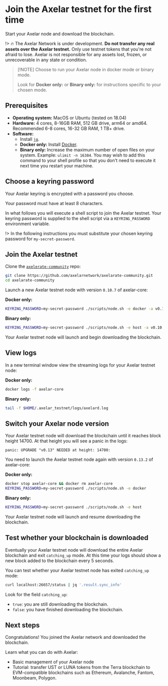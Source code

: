 # Join the Axelar testnet for the first time

Start your Axelar node and download the blockchain.

!> :fire: The Axelar Network is under development. **Do not transfer any real assets over the Axelar testnet.** Only use testnet tokens that you're not afraid to lose. Axelar is not responsible for any assets lost, frozen, or unrecoverable in any state or condition.

> [!NOTE] Choose to run your Axelar node in docker mode or binary mode.
>
> Look for **Docker only:** or **Binary only:** for instructions specific to your chosen mode.

## Prerequisites

* **Operating system:**  MacOS or Ubuntu (tested on 18.04)
* **Hardware:** 4 cores, 8-16GB RAM, 512 GB drive, arm64 or amd64. Recommended 6-8 cores, 16-32 GB RAM, 1 TB+ drive.
* **Software:**
    * Install [`jq`](https://stedolan.github.io/jq/download/).
    * **Docker only:** Install [Docker](https://docs.docker.com/engine/install/).
    * **Binary only:** Increase the maximum number of open files on your system.  Example: `ulimit -n 16384`.  You may wish to add this command to your shell profile so that you don't need to execute it next time you restart your machine.
## Choose a keyring password

Your Axelar keyring is encrypted with a password you choose.

Your password must have at least 8 characters.

In what follows you will execute a shell script to join the Axelar testnet.  Your keyring password is supplied to the shell script via a `KEYRING_PASSWORD` environment variable.

!> In the following instructions you must substitute your chosen keyring password for `my-secret-password`.

## Join the Axelar testnet

Clone the [`axelerate-community`](https://github.com/axelarnetwork/axelarate-community) repo:

```bash
git clone https://github.com/axelarnetwork/axelarate-community.git
cd axelarate-community
```

Launch a new Axelar testnet node with version `0.10.7` of axelar-core:

**Docker only:**
```bash
KEYRING_PASSWORD=my-secret-password ./scripts/node.sh -e docker -a v0.10.7
```

**Binary only:**
```bash
KEYRING_PASSWORD=my-secret-password ./scripts/node.sh -e host -a v0.10.7
```

Your Axelar testnet node will launch and begin downloading the blockchain.

## View logs

In a new terminal window view the streaming logs for your Axelar testnet node:

**Docker only:**
```bash
docker logs -f axelar-core
```

**Binary only:**
```bash
tail -f $HOME/.axelar_testnet/logs/axelard.log
```

## Switch your Axelar node version

Your Axelar testnet node will download the blockchain until it reaches block height 14700.  At that height you will see a panic in the logs:

```
panic: UPGRADE "v0.13" NEEDED at height: 14700: 
```

You need to launch the Axelar testnet node again with version `0.13.2` of axelar-core:

**Docker only:**
```bash
docker stop axelar-core && docker rm axelar-core
KEYRING_PASSWORD=my-secret-password ./scripts/node.sh -e docker
```

**Binary only:**
```bash
KEYRING_PASSWORD=my-secret-password ./scripts/node.sh -e host
```

Your Axelar testnet node will launch and resume downloading the blockchain.

## Test whether your blockchain is downloaded

Eventually your Axelar testnet node will download the entire Axelar blockchain and exit `catching_up` mode.  At this time your logs should show a new block added to the blockchain every 5 seconds.

You can test whether your Axelar testnet node has exited `catching_up` mode:

```bash
curl localhost:26657/status | jq '.result.sync_info'
```

Look for the field `catching_up`:
* `true`: you are still downloading the blockchain.
* `false`: you have finished downloading the blockchain.

## Next steps

Congratulations!  You joined the Axelar network and downloaded the blockchain.

Learn what you can do with Axelar:

* Basic management of your Axelar node
* Tutorial: transfer UST or LUNA tokens from the Terra blockchain to EVM-compatible blockchains such as Ethereum, Avalanche, Fantom, Moonbeam, Polygon.